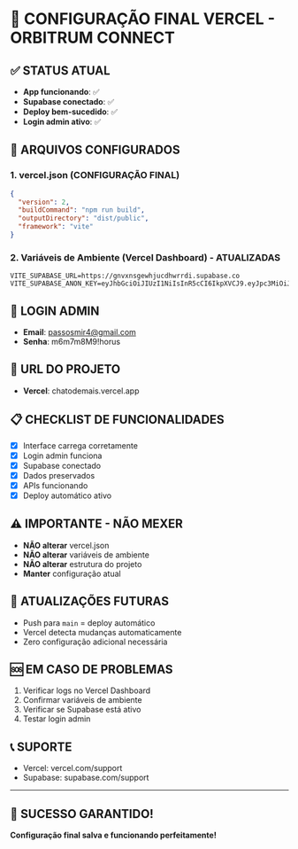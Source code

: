 # 🎯 CONFIGURAÇÃO FINAL VERCEL - ORBITRUM CONNECT

## ✅ STATUS ATUAL
- **App funcionando**: ✅
- **Supabase conectado**: ✅
- **Deploy bem-sucedido**: ✅
- **Login admin ativo**: ✅

## 📁 ARQUIVOS CONFIGURADOS

### 1. vercel.json (CONFIGURAÇÃO FINAL)
```json
{
  "version": 2,
  "buildCommand": "npm run build",
  "outputDirectory": "dist/public",
  "framework": "vite"
}
```

### 2. Variáveis de Ambiente (Vercel Dashboard) - ATUALIZADAS
```
VITE_SUPABASE_URL=https://gnvxnsgewhjucdhwrrdi.supabase.co
VITE_SUPABASE_ANON_KEY=eyJhbGciOiJIUzI1NiIsInR5cCI6IkpXVCJ9.eyJpc3MiOiJzdXBhYmFzZSIsInJlZiI6Imdudnhuc2dld2hqdWNkaHdycmRpIiwicm9sZSI6ImFub24iLCJpYXQiOjE3NTI2Nzk1NDAsImV4cCI6MjA2ODI1NTU0MH0.p0LjK34rpLRVnG0F002PL5MbqSJOvyUebUBWAruMpi0
```

## 🔐 LOGIN ADMIN
- **Email**: passosmir4@gmail.com
- **Senha**: m6m7m8M9!horus

## 🚀 URL DO PROJETO
- **Vercel**: chatodemais.vercel.app

## 📋 CHECKLIST DE FUNCIONALIDADES
- [x] Interface carrega corretamente
- [x] Login admin funciona
- [x] Supabase conectado
- [x] Dados preservados
- [x] APIs funcionando
- [x] Deploy automático ativo

## ⚠️ IMPORTANTE - NÃO MEXER
- **NÃO alterar** vercel.json
- **NÃO alterar** variáveis de ambiente
- **NÃO alterar** estrutura do projeto
- **Manter** configuração atual

## 🔄 ATUALIZAÇÕES FUTURAS
- Push para `main` = deploy automático
- Vercel detecta mudanças automaticamente
- Zero configuração adicional necessária

## 🆘 EM CASO DE PROBLEMAS
1. Verificar logs no Vercel Dashboard
2. Confirmar variáveis de ambiente
3. Verificar se Supabase está ativo
4. Testar login admin

## 📞 SUPORTE
- Vercel: vercel.com/support
- Supabase: supabase.com/support

---

## 🎉 SUCESSO GARANTIDO!

**Configuração final salva e funcionando perfeitamente!** 